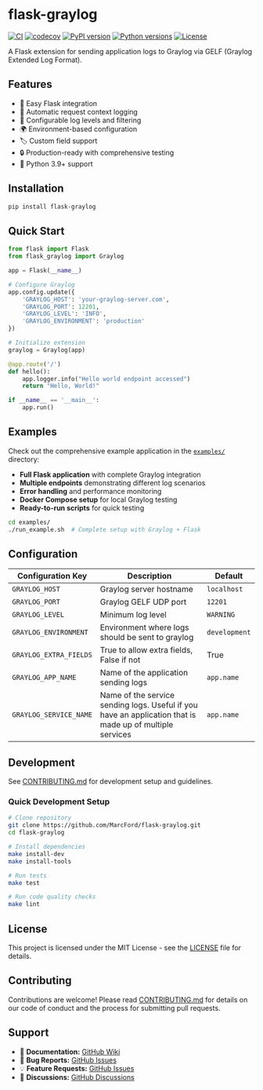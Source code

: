 # flask-graylog

[![CI](https://github.com/MarcFord/flask-graylog/actions/workflows/ci.yml/badge.svg)](https://github.com/MarcFord/flask-graylog/actions/workflows/ci.yml)
[![codecov](https://codecov.io/gh/MarcFord/flask-graylog/branch/main/graph/badge.svg)](https://codecov.io/gh/MarcFord/flask-graylog)
[![PyPI version](https://badge.fury.io/py/flask-graylog.svg)](https://badge.fury.io/py/flask-graylog)
[![Python versions](https://img.shields.io/pypi/pyversions/flask-graylog.svg)](https://pypi.org/project/flask-graylog/)
[![License](https://img.shields.io/github/license/MarcFord/flask-graylog.svg)](https://github.com/MarcFord/flask-graylog/blob/main/LICENSE)

A Flask extension for sending application logs to Graylog via GELF (Graylog Extended Log Format).

## Features

- 🚀 Easy Flask integration
- 📝 Automatic request context logging
- 🔧 Configurable log levels and filtering
- 🌍 Environment-based configuration
- 🏷️ Custom field support
- 🔒 Production-ready with comprehensive testing
- 🐍 Python 3.9+ support

## Installation

```bash
pip install flask-graylog
```

## Quick Start

```python
from flask import Flask
from flask_graylog import Graylog

app = Flask(__name__)

# Configure Graylog
app.config.update({
    'GRAYLOG_HOST': 'your-graylog-server.com',
    'GRAYLOG_PORT': 12201,
    'GRAYLOG_LEVEL': 'INFO',
    'GRAYLOG_ENVIRONMENT': 'production'
})

# Initialize extension
graylog = Graylog(app)

@app.route('/')
def hello():
    app.logger.info("Hello world endpoint accessed")
    return "Hello, World!"

if __name__ == '__main__':
    app.run()
```

## Examples

Check out the comprehensive example application in the [`examples/`](examples/) directory:

- **Full Flask application** with complete Graylog integration
- **Multiple endpoints** demonstrating different log scenarios
- **Error handling** and performance monitoring
- **Docker Compose setup** for local Graylog testing
- **Ready-to-run scripts** for quick testing

```bash
cd examples/
./run_example.sh  # Complete setup with Graylog + Flask
```

## Configuration

| Configuration Key | Description | Default |
|-------------------|-------------|---------|
| `GRAYLOG_HOST` | Graylog server hostname | `localhost` |
| `GRAYLOG_PORT` | Graylog GELF UDP port | `12201` |
| `GRAYLOG_LEVEL` | Minimum log level | `WARNING` |
| `GRAYLOG_ENVIRONMENT` | Environment where logs should be sent to graylog | `development` |
| `GRAYLOG_EXTRA_FIELDS` | True to allow extra fields, False if not | True |
| `GRAYLOG_APP_NAME` | Name of the application sending logs | `app.name` |
| `GRAYLOG_SERVICE_NAME` | Name of the service sending logs. Useful if you have an application that is made up of multiple services | `app.name` |


## Development

See [CONTRIBUTING.md](CONTRIBUTING.md) for development setup and guidelines.

### Quick Development Setup

```bash
# Clone repository
git clone https://github.com/MarcFord/flask-graylog.git
cd flask-graylog

# Install dependencies
make install-dev
make install-tools

# Run tests
make test

# Run code quality checks
make lint
```

## License

This project is licensed under the MIT License - see the [LICENSE](LICENSE) file for details.

## Contributing

Contributions are welcome! Please read [CONTRIBUTING.md](CONTRIBUTING.md) for details on our code of conduct and the process for submitting pull requests.

## Support

- 📖 **Documentation:** [GitHub Wiki](https://github.com/MarcFord/flask-graylog/wiki)
- 🐛 **Bug Reports:** [GitHub Issues](https://github.com/MarcFord/flask-graylog/issues)
- 💡 **Feature Requests:** [GitHub Issues](https://github.com/MarcFord/flask-graylog/issues)
- 💬 **Discussions:** [GitHub Discussions](https://github.com/MarcFord/flask-graylog/discussions)
